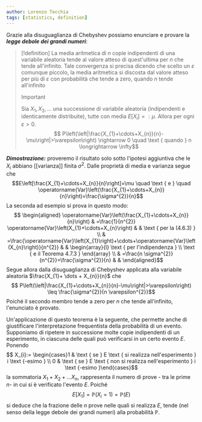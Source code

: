 ```yaml
---
author: Lorenzo Tecchia
tags: [statistics, definition]
---
```

Grazie alla disuguaglianza di Chebyshev possiamo enunciare e provare la ***legge debole dei grandi numeri***:
>[!definition]
> La media aritmetica di $n$ copie indipendenti di una variabile aleatoria tende al valore atteso di quest'ultima per $n$ che tende all'infinito. 
> Tale convergenza si precisa dicendo che scelto un $\varepsilon$ comunque piccolo, la media aritmetica si discosta dal valore atteso per più di $\varepsilon$ con probabilità che tende a zero, quando $n$ tende all'infinito
> > [!important]
> >  Sia $X_{1}, X_{2}, \dots$ una successione di variabile aleatoria (indipendenti e identicamente distribuite), tutte con media $E[X_{i}] =: \mu$. Allora per ogni $\varepsilon > 0$.
> >  $$ P\left(\left|\frac{X_{1}+\cdots+X_{n}}{n}-\mu\right|>\varepsilon\right) \rightarrow 0 \quad \text { quando } n \longrightarrow \infty$$

***Dimostrazione:*** proveremo il risultato solo sotto l'ipotesi aggiuntiva che le $X_{i}$ abbiano [[varianza]] finita $\sigma^{2}$. Dalle proprietà di media e varianza segue che
$$E\left[\frac{X_{1}+\cdots+X_{n}}{n}\right]=\mu \quad \text { e } \quad \operatorname{Var}\left(\frac{X_{1}+\cdots+X_{n}}{n}\right)=\frac{\sigma^{2}}{n}$$
La seconda ad esempio si prova in questo modo: 
$$
\begin{aligned}
\operatorname{Var}\left(\frac{X_{1}+\cdots+X_{n}}{n}\right) & =\frac{1}{n^{2}} \operatorname{Var}\left(X_{1}+\cdots+X_{n}\right) & & \text { per la (4.6.3) } \\
& =\frac{\operatorname{Var}\left(X_{1}\right)+\cdots+\operatorname{Var}\left(X_{n}\right)}{n^{2}} & & \begin{array}{l}
\text { per l'indipendenza } \\
\text { e il Teorema 4.7.3 }
\end{array} \\
& =\frac{n \sigma^{2}}{n^{2}}=\frac{\sigma^{2}}{n} & &
\end{aligned}$$
Segue allora dalla disuguaglianza di Chebyshev applicata alla variabile aleatoria $\frac{X_{1}+ \dots + X_{n}}{n}$ che $$
P\left(\left|\frac{X_{1}+\cdots+X_{n}}{n}-\mu\right|>\varepsilon\right) \leq \frac{\sigma^{2}}{n \varepsilon^{2}}$$
Poiché il secondo membro tende a zero per $n$ che tende all'infinito, l'enunciato è provato.


Un'applicazione di questo teorema è la seguente, che permette anche di giustificare l'interpretazione frequentista della probabilità di un evento. Supponiamo di ripetere in successione molte copie indipendenti di un esperimento, in ciascuna delle quali può verificarsi in un certo evento $E$. Ponendo $$
X_{i}:= \begin{cases}1 & \text { se } E \text { si realizza nell'esperimento } i \text {-esimo } \\ 0 & \text { se } E \text { non si realizza nell'esperimento } i \text {-esimo }\end{cases}$$
la sommatoria $X_{1}+ X_{2}+ \dots X_{n}$, rappresenta il numero di prove - tra le prime $n$- in cui si è verificato l'evento $E$. Poiché $$E[X_{1}] = \mathbb{P}(X_{i}=1)=\mathbb{P}(E)$$
si deduce che la frazione delle $n$ prove nelle quali si realizza $E$, tende (nel senso della legge debole dei grandi numeri) alla probabilità $\mathbb{P}$.